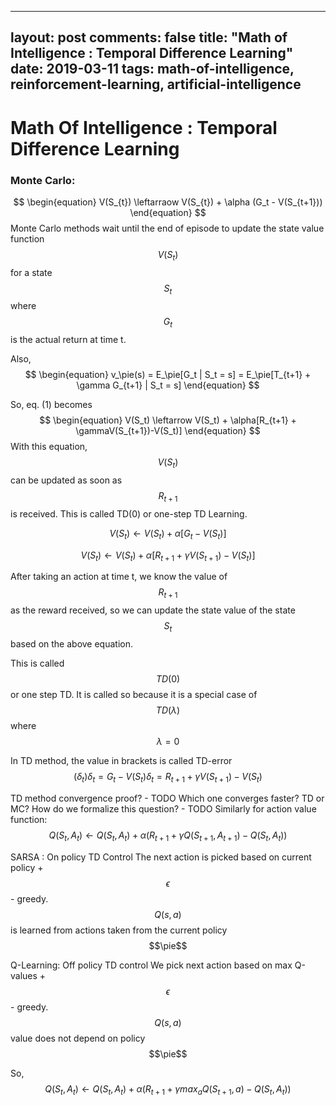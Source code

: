 
---
layout: post
comments: false
title: "Math of Intelligence : Temporal Difference Learning"
date: 2019-03-11
tags: math-of-intelligence, reinforcement-learning, artificial-intelligence
---

# Math Of Intelligence : Temporal Difference Learning

### Monte Carlo:
$$
\begin{equation}
V(S_{t}) \leftarraow V(S_{t}) + \alpha (G_t - V(S_{t+1}))
\end{equation}
$$
Monte Carlo methods wait until the end of episode to update the state value function $$V(S_t)$$ for a state $$S_t$$ where $$G_t$$ is the actual return at time t.

Also, 
$$
\begin{equation}
v_\pie(s) = E_\pie[G_t | S_t = s]
               = E_\pie[T_{t+1} + \gamma G_{t+1} | S_t = s]
\end{equation}
$$

So, eq. (1) becomes
$$
\begin{equation}
V(S_t) \leftarrow V(S_t) + \alpha[R_{t+1} + \gammaV(S_{t+1})-V(S_t)]
\end{equation}
$$ 
With this equation, $$V(S_t)$$ can be updated as soon as $$R_{t+1}$$ is received. This is called TD(0) or one-step TD Learning.



$$
\begin{equation}
V(S_t) \leftarrow V(S_t) + \alpha[G_t - V(S_t)]
\end{equation}
$$

$$
\begin{equation}
V(S_t) \leftarrow V(S_t) + \alpha[R_{t+1} + \gamma V(S_{t+1})-V(S_t)]
\end{equation}
$$

After taking an action at time t, we know the value of $$ R_{t+1} $$ as the reward received, so we can update the state value of the state $$ S_t $$ based on the above equation.

This is called $$ TD(0) $$ or one step TD. It is called so because it is a special case of $$ TD(\lambda) $$ where $$ \lambda=0 $$

In TD method, the value in brackets is called TD-error $$(\delta_{t})
\delta_t = G_t - V(S_t)
\delta_t = R_{t+1} + \gamma V(S_{t+1}) - V(S_t)
$$

TD method convergence proof? - TODO
Which one converges faster? TD or MC? How do we formalize this question? - TODO
Similarly for action value function:
$$
Q(S_t, A_t) \leftarrow Q(S_t, A_t) + \alpha(R_{t+1} + \gamma Q(S_{t+1}, A_{t+1}) - Q(S_t, A_t))
$$

SARSA : On policy TD Control
The next action is picked based on current policy + $$\epsilon$$ - greedy.
$$Q(s,a)$$ is learned from actions taken from the current policy $$\pie$$

Q-Learning: Off policy TD control
We pick next action based on max Q-values + $$\epsilon$$ - greedy.
$$Q(s,a)$$ value does not depend on policy $$\pie$$

So,
$$
Q(S_t, A_t) \leftarrow Q(S_t, A_t) + \alpha(R_{t+1} + \gamma max_a Q(S_{t+1},a) - Q(S_t, A_t))
$$

